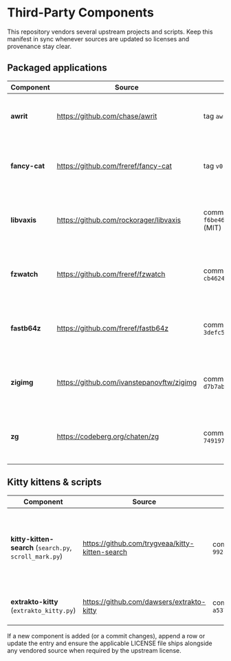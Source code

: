 # Third-Party Components

This repository vendors several upstream projects and scripts. Keep this manifest
in sync whenever sources are updated so licenses and provenance stay clear.

## Packaged applications

| Component | Source | Revision | License | Notes |
|-----------|--------|----------|---------|-------|
| **awrit** | https://github.com/chase/awrit | tag `awrit-native-rs-2.0.3` | BSD-3-Clause | Terminal Chromium renderer; packaged via `pkgs.neg.awrit`. |
| **fancy-cat** | https://github.com/freref/fancy-cat | tag `v0.5.0` | AGPL-3.0-or-later | Kitty PDF viewer; build wraps MuPDF and bundles Zig deps via cache priming. |
| **libvaxis** | https://github.com/rockorager/libvaxis | commit `f6be46dbda3633dcfe20beb0d62e7f18f5ab7121` (MIT) | MIT | Zig dependency vendored through fancy-cat build cache. |
| **fzwatch** | https://github.com/freref/fzwatch | commit `cb462430687059e09c638cccf1cadfebeaef018a` | MIT | Zig dependency vendored through fancy-cat build cache. |
| **fastb64z** | https://github.com/freref/fastb64z | commit `3defc5d33162670c28e42af073cf9bc003017da6` | MIT | Zig dependency vendored through fancy-cat build cache. |
| **zigimg** | https://github.com/ivanstepanovftw/zigimg | commit `d7b7ab0ba0899643831ef042bd73289510b39906` | MIT | Zig dependency vendored through fancy-cat build cache. |
| **zg** | https://codeberg.org/chaten/zg | commit `749197a3f9d25e211615960c02380a3d659b20f9` | MIT | Zig dependency vendored through fancy-cat build cache. |

## Kitty kittens & scripts

| Component | Source | Revision | License | Notes |
|-----------|--------|----------|---------|-------|
| **kitty-kitten-search** (`search.py`, `scroll_mark.py`) | https://github.com/trygveaa/kitty-kitten-search | commit `992c1f3d220dc3e1ae18a24b15fcaf47f4e61ff8` | *No license declared upstream* | Live incremental search kitten; update scripts when upstream changes and verify licensing. |
| **extrakto-kitty** (`extrakto_kitty.py`) | https://github.com/dawsers/extrakto-kitty | commit `a5371bc7969570719038b2095409e23c7ceb9a89` | *No license declared upstream* | FZF-based selector kitten; derived from laktak/extrakto. |

If a new component is added (or a commit changes), append a row or update the
entry and ensure the applicable LICENSE file ships alongside any vendored
source when required by the upstream license.
